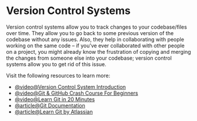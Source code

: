 # Version Control Systems

Version control systems allow you to track changes to your codebase/files over time. They allow you to go back to some previous version of the codebase without any issues. Also, they help in collaborating with people working on the same code – if you’ve ever collaborated with other people on a project, you might already know the frustration of copying and merging the changes from someone else into your codebase; version control systems allow you to get rid of this issue.

Visit the following resources to learn more:

- [@video@Version Control System Introduction](https://www.youtube.com/watch?v=zbKdDsNNOhg)
- [@video@Git & GitHub Crash Course For Beginners](https://www.youtube.com/watch?v=SWYqp7iY_Tc)
- [@video@Learn Git in 20 Minutes](https://youtu.be/Y9XZQO1n_7c?t=21)
- [@article@Git Documentation](https://git-scm.com/docs)
- [@article@Learn Git by Atlassian](https://www.atlassian.com/git)
